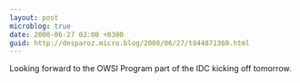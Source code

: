 ```yaml
---
layout: post
microblog: true
date: 2008-06-27 03:00 +0300
guid: http://desparoz.micro.blog/2008/06/27/t844871360.html
---
```

Looking forward to the OWSI Program part of the IDC kicking off tomorrow.
